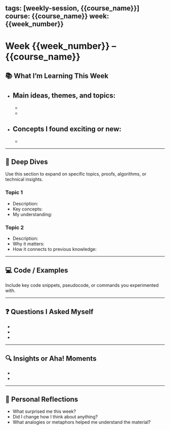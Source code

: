 tags: [weekly-session, {{course_name}}]
course: {{course_name}}
week: {{week_number}}
---

# Week {{week_number}} – {{course_name}}

## 📚 What I’m Learning This Week

- Main ideas, themes, and topics:
  - 
  - 
  - 

- Concepts I found exciting or new:
  - 
  - 

---

## 🧠 Deep Dives

Use this section to expand on specific topics, proofs, algorithms, or technical insights.

### Topic 1
- Description:
- Key concepts:
- My understanding:

### Topic 2
- Description:
- Why it matters:
- How it connects to previous knowledge:

---

## 💻 Code / Examples

Include key code snippets, pseudocode, or commands you experimented with.

---

## ❓ Questions I Asked Myself

- 
- 
- 

---

## 🔍 Insights or Aha! Moments

- 
- 

---

## 📓 Personal Reflections

- What surprised me this week?
- Did I change how I think about anything?
- What analogies or metaphors helped me understand the material?